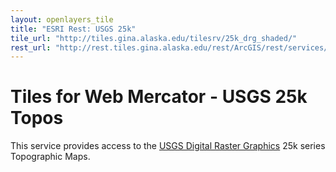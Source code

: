 ```yaml
---
layout: openlayers_tile
title: "ESRI Rest: USGS 25k"
tile_url: "http://tiles.gina.alaska.edu/tilesrv/25k_drg_shaded/"
rest_url: "http://rest.tiles.gina.alaska.edu/rest/ArcGIS/rest/services/25k_drg_shaded/MapServer"
---
```


Tiles for Web Mercator - USGS 25k Topos
=======================================

This service provides access to the [USGS Digital Raster Graphics](http://topomaps.usgs.gov/drg/) 25k series Topographic Maps.
